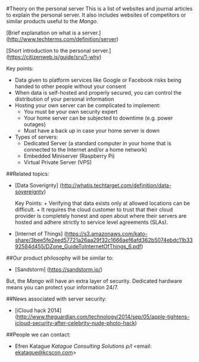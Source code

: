 #Theory on the personal server
This is a list of websites and journal articles to explain the personal server. 
It also includes websites of competitors or similar products useful to the *Mango*.

[Brief explanation on what is a server.] (http://www.techterms.com/definition/server) 

[Short introduction to the personal server.] (https://citizenweb.is/guide/srv/1-why)

Key points:
+ Data given to platform services like Google or Facebook risks being handed to other people without your consent
+ When data is self-hosted and properly secured, you can control the distribution of your personal information
+ Hosting your own server can be complicated to implement:
    + You must be your own security expert
    + Your home server can be subjected to downtime (e.g. power outages)
    + Must have a back up in case your home server is down
+ Types of servers: 
    + Dedicated Server (a standard computer in your home that is connected to the Internet and/or a home network)
    + Embedded Miniserver (Raspberry Pi) 
    + Virtual Private Server (VPS)

##Related topics:
+ [Data Soverignty] (http://whatis.techtarget.com/definition/data-sovereignty) 
    
    Key Points:
      + Verifying that data exists only at allowed locations can be difficult. 
      + It requires the cloud customer to trust that their cloud provider is completely honest and open about where their servers are hosted and adhere strictly to service level agreements (SLAs).

+ [Internet of Things] (https://s3.amazonaws.com/kato-share/3bee5fe2eed57721a26aa29f32c1666aef6afd362b5074ebdc11b3392584d455/DZone_GuideToInternetOfThings_6.pdf)

##Our product philosophy will be similar to:
+ [Sandstorm] (https://sandstorm.io/)

But, the *Mango* will have an extra layer of security. Dedicated hardware means you can protect your information 24/7. 

##News associated with server security:
+ [iCloud hack 2014] (http://www.theguardian.com/technology/2014/sep/05/apple-tightens-icloud-security-after-celebrity-nude-photo-hack)

##People we can contact:
+ Efren Katague *Katague Consulting Solutions p/l* <email: ekatague@kcscon.com>
